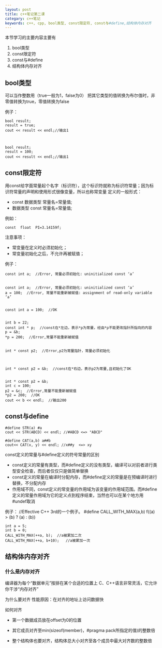 ```yaml
---
layout: post
title: c++笔记第二课
categary: c++笔记
keywords: c++, cpp, bool类型, const限定符, const与#define,结构体内存对齐
---
```

本节学习的主要内容主要有
1. bool类型
2. const限定符
3. const与#define
4. 结构体内存对齐

## bool类型

可以当作整数用（true一般为1，false为0）
把其它类型的值转换为布尔值时，非零值转换为true，零值转换为false

例子：

    bool result;
    result = true;
    cout << result << endl;//输出1



    bool result;
    result = 100;
    cout << result << endl;//输出1



## const限定符

用const给字面常量起个名字（标识符），这个标识符就称为标识符常量；因为标识符常量的声明和使用形式很像变量，所以也称常变量
定义的一般形式：
- const 数据类型 常量名=常量值;
- 数据类型 const 常量名=常量值;

例如：
    
    const  float  PI=3.14159f;

注意事项：
- 常变量在定义时必须初始化；
- 常变量初始化之后，不允许再被赋值；

例子：

    const int a;  //Error, 常量必须初始化: uninitialized const ‘a’


    const int a;  //Error, 常量必须初始化: uninitialized const ‘a’
    a = 100;  //Error, 常量不能重新被赋值: assignment of read-only variable ‘a’


    const int a = 100;  //OK


    int b = 22;
    const int * p;  //const在*左边，表示*p为常量，经由*p不能更改指针所指向的内容
    p = &b;
    *p = 200;  //Error,常量不能重新被赋值


    int * const p2;  //Error,p2为常量指针，常量必须初始化



    int * const p2 = &b;  //const在*右边，表示p2为常量,且初始化了OK


    int * const p2 = &b;
    int c = 100;
    p2 = &c;  //Error,常量不能重新被赋值
    *p2 = 200;  //OK
    cout << b << endl;  //输出200

    
    
##  const与define

    #define STR(a) #a
    cout << STR(ABCD) << endl; //#ABCD <=> "ABCD"

    #define CAT(a,b) a##b
    cout<< CAT(x, y) << endl; //x##y  <=> xy

const定义的常量与#define定义的符号常量的区别
- const定义的常量有类型，而#define定义的没有类型，编译可以对前者进行类型安全检查，而后者仅仅只是做简单替换
- const定义的常量在编译时分配内存，而#define定义的常量是在预编译时进行替换，不分配内存
- 作用域不同，const定义的常变量的作用域为该变量的作用域范围。而#define定义的常量作用域为它的定义点到程序结束，当然也可以在某个地方用#undef取消

例子：
    //Effective C++ 3rd的一个例子。
    #define CALL_WITH_MAX(a,b) f((a) > (b) ? (a) : (b))

    int a = 5;
    int b = 0;
    CALL_WITH_MAX(++a, b);	//a被累加二次
    CALL_WITH_MAX(++a, b+10);	//a被累加一次

##  结构体内存对齐

### 什么是内存对齐

编译器为每个“数据单元”按排在某个合适的位置上
C、C++语言非常灵活，它允许你干涉“内存对齐”

为什么要对齐
性能原因：在对齐的地址上访问数据快

如何对齐

- 第一个数据成员放在offset为0的位置

- 其它成员对齐至min(sizeof(member)，#pragma pack所指定的值)的整数倍

- 整个结构体也要对齐，结构体总大小对齐至各个成员中最大对齐数的整数倍

